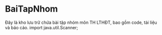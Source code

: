 # BaiTapNhom
Đây là kho lưu trữ chứa bài tập nhóm môn TH LTHĐT, bao gồm code, tài liệu và báo cáo.
import java.util.Scanner;
